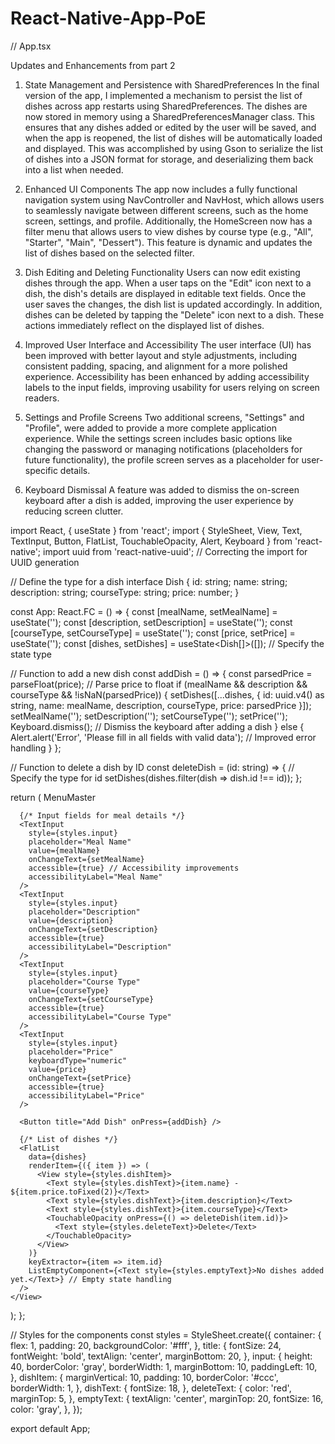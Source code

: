 # React-Native-App-PoE

// App.tsx

Updates and Enhancements from part 2
1. State Management and Persistence with SharedPreferences
In the final version of the app, I implemented a mechanism to persist the list of dishes across app restarts using SharedPreferences. The dishes are now stored in memory using a SharedPreferencesManager class. This ensures that any dishes added or edited by the user will be saved, and when the app is reopened, the list of dishes will be automatically loaded and displayed. This was accomplished by using Gson to serialize the list of dishes into a JSON format for storage, and deserializing them back into a list when needed.

2. Enhanced UI Components
The app now includes a fully functional navigation system using NavController and NavHost, which allows users to seamlessly navigate between different screens, such as the home screen, settings, and profile. Additionally, the HomeScreen now has a filter menu that allows users to view dishes by course type (e.g., "All", "Starter", "Main", "Dessert"). This feature is dynamic and updates the list of dishes based on the selected filter.

3. Dish Editing and Deleting Functionality
Users can now edit existing dishes through the app. When a user taps on the "Edit" icon next to a dish, the dish's details are displayed in editable text fields. Once the user saves the changes, the dish list is updated accordingly. In addition, dishes can be deleted by tapping the "Delete" icon next to a dish. These actions immediately reflect on the displayed list of dishes.

4. Improved User Interface and Accessibility
The user interface (UI) has been improved with better layout and style adjustments, including consistent padding, spacing, and alignment for a more polished experience. Accessibility has been enhanced by adding accessibility labels to the input fields, improving usability for users relying on screen readers.

5. Settings and Profile Screens
Two additional screens, "Settings" and "Profile", were added to provide a more complete application experience. While the settings screen includes basic options like changing the password or managing notifications (placeholders for future functionality), the profile screen serves as a placeholder for user-specific details.

6. Keyboard Dismissal
A feature was added to dismiss the on-screen keyboard after a dish is added, improving the user experience by reducing screen clutter.

import React, { useState } from 'react';
import { StyleSheet, View, Text, TextInput, Button, FlatList, TouchableOpacity, Alert, Keyboard } from 'react-native';
import uuid from 'react-native-uuid'; // Correcting the import for UUID generation

// Define the type for a dish
interface Dish {
  id: string;
  name: string;
  description: string;
  courseType: string;
  price: number;
}

const App: React.FC = () => {
  const [mealName, setMealName] = useState('');
  const [description, setDescription] = useState('');
  const [courseType, setCourseType] = useState('');
  const [price, setPrice] = useState('');
  const [dishes, setDishes] = useState<Dish[]>([]); // Specify the state type

  // Function to add a new dish
  const addDish = () => {
    const parsedPrice = parseFloat(price); // Parse price to float
    if (mealName && description && courseType && !isNaN(parsedPrice)) {
      setDishes([...dishes, { id: uuid.v4() as string, name: mealName, description, courseType, price: parsedPrice }]);
      setMealName('');
      setDescription('');
      setCourseType('');
      setPrice('');
      Keyboard.dismiss(); // Dismiss the keyboard after adding a dish
    } else {
      Alert.alert('Error', 'Please fill in all fields with valid data'); // Improved error handling
    }
  };

  // Function to delete a dish by ID
  const deleteDish = (id: string) => { // Specify the type for id
    setDishes(dishes.filter(dish => dish.id !== id));
  };

  return (
    <View style={styles.container}>
      <Text style={styles.title}>MenuMaster</Text>

      {/* Input fields for meal details */}
      <TextInput
        style={styles.input}
        placeholder="Meal Name"
        value={mealName}
        onChangeText={setMealName}
        accessible={true} // Accessibility improvements
        accessibilityLabel="Meal Name"
      />
      <TextInput
        style={styles.input}
        placeholder="Description"
        value={description}
        onChangeText={setDescription}
        accessible={true}
        accessibilityLabel="Description"
      />
      <TextInput
        style={styles.input}
        placeholder="Course Type"
        value={courseType}
        onChangeText={setCourseType}
        accessible={true}
        accessibilityLabel="Course Type"
      />
      <TextInput
        style={styles.input}
        placeholder="Price"
        keyboardType="numeric"
        value={price}
        onChangeText={setPrice}
        accessible={true}
        accessibilityLabel="Price"
      />

      <Button title="Add Dish" onPress={addDish} />

      {/* List of dishes */}
      <FlatList
        data={dishes}
        renderItem={({ item }) => (
          <View style={styles.dishItem}>
            <Text style={styles.dishText}>{item.name} - ${item.price.toFixed(2)}</Text>
            <Text style={styles.dishText}>{item.description}</Text>
            <Text style={styles.dishText}>{item.courseType}</Text>
            <TouchableOpacity onPress={() => deleteDish(item.id)}>
              <Text style={styles.deleteText}>Delete</Text>
            </TouchableOpacity>
          </View>
        )}
        keyExtractor={item => item.id}
        ListEmptyComponent={<Text style={styles.emptyText}>No dishes added yet.</Text>} // Empty state handling
      />
    </View>
  );
};

// Styles for the components
const styles = StyleSheet.create({
  container: {
    flex: 1,
    padding: 20,
    backgroundColor: '#fff',
  },
  title: {
    fontSize: 24,
    fontWeight: 'bold',
    textAlign: 'center',
    marginBottom: 20,
  },
  input: {
    height: 40,
    borderColor: 'gray',
    borderWidth: 1,
    marginBottom: 10,
    paddingLeft: 10,
  },
  dishItem: {
    marginVertical: 10,
    padding: 10,
    borderColor: '#ccc',
    borderWidth: 1,
  },
  dishText: {
    fontSize: 18,
  },
  deleteText: {
    color: 'red',
    marginTop: 5,
  },
  emptyText: {
    textAlign: 'center',
    marginTop: 20,
    fontSize: 16,
    color: 'gray',
  },
});

export default App;

